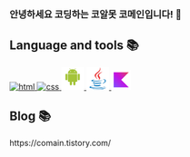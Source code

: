 ### 안녕하세요 코딩하는 코알못 코메인입니다! 👋
<h2> Language and tools 📚 </h2>
<p align="left">
  <a href="" target="_blank">
    <img src="https://i.namu.wiki/i/sWbpWrv7vUnUD7bgq-AIAR86LZGr_irakVz3Fa68bBw0kRfH55bt2mB6uXR66OkF3BJ1dkcKP3nKdr59SoL2PMIUkZzYPa_tF9XWZfF853bL_OstyE05zlBE2x4Xy0ueewN7F2ZiRUMU_mWvXszhfg.svg" alt="html" width="40" height="40"/> </a>
  <a href="" target="_blank">
    <img src="https://i.namu.wiki/i/17MVPyDoOA_ZKje2YyXj7Omg4NcirKE_CNN8DVRV4x5NSAXeV7s39VdoDSj7VIOdClrI614DP0dz5hUwg5Qg5riDiop-vdiK7quBHDqQ4VrQIlP5NgXuLrBkk1Abqd1jtdwCjsET0qd1pkFuNoadow.svg" alt="css" width="30" height="40"/> </a>
<a href="https://developer.android.com" target="_blank"> 
<img src="https://raw.githubusercontent.com/devicons/devicon/master/icons/android/android-original-wordmark.svg" alt="android" width="40" height="40"/> </a>
<a href="https://www.java.com" target="_blank">
<img src="https://raw.githubusercontent.com/devicons/devicon/master/icons/java/java-original.svg" alt="java" width="40" height="40"/> </a>
<a href="https://kotlinlang.org" target="_blank">
<img src="https://raw.githubusercontent.com/devicons/devicon/master/icons/kotlin/kotlin-original.svg" alt="Kotlin" width="35" height="35"/> </a>
<h2> Blog 📚 </h2>
https://comain.tistory.com/

